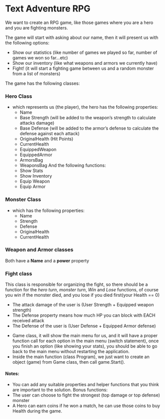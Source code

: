 # Text Adventure RPG

We want to create an RPG game, like those games where you are a hero and you are fighting monsters. <br>

The game will start with asking about our name, then it will present us with the following options:<br>
- Show our statistics (like number of games we played so far, number of games we won so
far…etc)
- Show our inventory (like what weapons and armors we currently have)
- Fight! (it will start a fighting game between us and a random monster from a list of monsters)
<p>The game has the following classes:<br>

### Hero Class
- which represents us (the player), the hero has the following properties:
  * Name
  * Base Strength (will be added to the weapon’s strength to calculate attacks damage)
  * Base Defense (will be added to the armor’s defense to calculate the defense against each attack)
  * OriginalHealth (Hit Points)
  * CurrentHealth
  * EquippedWeapon
  * EquippedArmor
  * ArmorsBag
  * WeaponsBag
And the following functions:
  * Show Stats
  * Show Inventory
  * Equip Weapon
  * Equip Armor <p>
### Monster Class
- which has the following properties:
  * Name
  * Strength
  * Defense
  * OriginalHealth
  * CurrentHealth

### Weapon and Armor classes 
Both have a **Name** and a **power** property<br>

### Fight class 
This class is responsible for organizing the fight, so there should be a function for the
*hero turn*, *monster turn*, *Win* and *Lose* functions, of course you win if the monster died, and you
lose if you died first(your Health == 0)
* The attack damage of the user is (User Strength + Equipped weapon strength)
* The Defense property means how much HP you can block with EACH received attack
* The Defense of the user is (User Defense + Equipped Armor defense)<br>

- Game class, it will show the main menu for us, and it will have a proper function call for each
option in the main menu (switch statement), once you finish an option (like showing your stats),
you should be able to go back to the main menu without restarting the application.
- Inside the main function (class Program), we just want to create an object (game) from Game
class, then call game.Start().

#### Notes:
- You can add any suitable properties and helper functions that you think are important to the
solution.
Bonus functions:
- The user can choose to fight the strongest (top damage or top defense) monster
- A Hero can earn coins if he won a match, he can use those coins to buy Health during the game.
